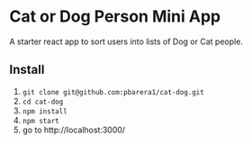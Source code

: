 # Cat or Dog Person Mini App
A starter react app to sort users into lists of Dog or Cat people.

## Install
1. `git clone git@github.com:pbarera1/cat-dog.git`
2. `cd cat-dog`
3. `npm install`
4. `npm start`
5. go to http://localhost:3000/
